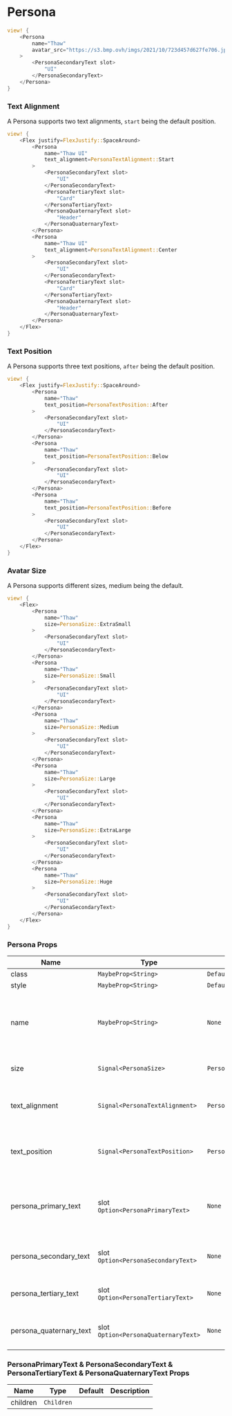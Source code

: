 # Persona

```rust demo
view! {
    <Persona
        name="Thaw"
        avatar_src="https://s3.bmp.ovh/imgs/2021/10/723d457d627fe706.jpg"
    >
        <PersonaSecondaryText slot>
            "UI"
        </PersonaSecondaryText>
    </Persona>
}
```

### Text Alignment

A Persona supports two text alignments, `start` being the default position.

```rust demo
view! {
    <Flex justify=FlexJustify::SpaceAround>
        <Persona
            name="Thaw UI"
            text_alignment=PersonaTextAlignment::Start
        >
            <PersonaSecondaryText slot>
                "UI"
            </PersonaSecondaryText>
            <PersonaTertiaryText slot>
                "Card"
            </PersonaTertiaryText>
            <PersonaQuaternaryText slot>
                "Header"
            </PersonaQuaternaryText>
        </Persona>
        <Persona
            name="Thaw UI"
            text_alignment=PersonaTextAlignment::Center
        >
            <PersonaSecondaryText slot>
                "UI"
            </PersonaSecondaryText>
            <PersonaTertiaryText slot>
                "Card"
            </PersonaTertiaryText>
            <PersonaQuaternaryText slot>
                "Header"
            </PersonaQuaternaryText>
        </Persona>
    </Flex>
}
```

### Text Position

A Persona supports three text positions, `after` being the default position.

```rust demo
view! {
    <Flex justify=FlexJustify::SpaceAround>
        <Persona
            name="Thaw"
            text_position=PersonaTextPosition::After
        >
            <PersonaSecondaryText slot>
                "UI"
            </PersonaSecondaryText>
        </Persona>
        <Persona
            name="Thaw"
            text_position=PersonaTextPosition::Below
        >
            <PersonaSecondaryText slot>
                "UI"
            </PersonaSecondaryText>
        </Persona>
        <Persona
            name="Thaw"
            text_position=PersonaTextPosition::Before
        >
            <PersonaSecondaryText slot>
                "UI"
            </PersonaSecondaryText>
        </Persona>
    </Flex>
}
```

### Avatar Size

A Persona supports different sizes, medium being the default.

```rust demo
view! {
    <Flex>
        <Persona
            name="Thaw"
            size=PersonaSize::ExtraSmall
        >
            <PersonaSecondaryText slot>
                "UI"
            </PersonaSecondaryText>
        </Persona>
        <Persona
            name="Thaw"
            size=PersonaSize::Small
        >
            <PersonaSecondaryText slot>
                "UI"
            </PersonaSecondaryText>
        </Persona>
        <Persona
            name="Thaw"
            size=PersonaSize::Medium
        >
            <PersonaSecondaryText slot>
                "UI"
            </PersonaSecondaryText>
        </Persona>
        <Persona
            name="Thaw"
            size=PersonaSize::Large
        >
            <PersonaSecondaryText slot>
                "UI"
            </PersonaSecondaryText>
        </Persona>
        <Persona
            name="Thaw"
            size=PersonaSize::ExtraLarge
        >
            <PersonaSecondaryText slot>
                "UI"
            </PersonaSecondaryText>
        </Persona>
        <Persona
            name="Thaw"
            size=PersonaSize::Huge
        >
            <PersonaSecondaryText slot>
                "UI"
            </PersonaSecondaryText>
        </Persona>
    </Flex>
}
```

### Persona Props

| Name | Type | Default | Description |
| --- | --- | --- | --- |
| class | `MaybeProp<String>` | `Default::default()` |  |
| style | `MaybeProp<String>` | `Default::default()` |  |
| name | `MaybeProp<String>` | `None` | The name of the person or entity represented by the Persona. |
| size | `Signal<PersonaSize>` | `PersonaSize::Medium` | The size of a Persona and its text. |
| text_alignment | `Signal<PersonaTextAlignment>` | `PersonaTextAlignment::Start` | The vertical alignment of the text relative to the avatar. |
| text_position | `Signal<PersonaTextPosition>` | `PersonaTextPosition::After` | The position of the text relative to the avatar. |
| persona_primary_text | slot `Option<PersonaPrimaryText>` | `None` | The first line of text in the Persona, larger than the rest of the lines. |
| persona_secondary_text | slot `Option<PersonaSecondaryText>` | `None` | The second line of text in the Persona. |
| persona_tertiary_text | slot `Option<PersonaTertiaryText>` | `None` | The third line of text in the Persona. |
| persona_quaternary_text | slot `Option<PersonaQuaternaryText>` | `None` | The fourth line of text in the Persona. |

### PersonaPrimaryText & PersonaSecondaryText & PersonaTertiaryText & PersonaQuaternaryText Props

| Name     | Type       | Default | Description |
| -------- | ---------- | ------- | ----------- |
| children | `Children` |         |             |
